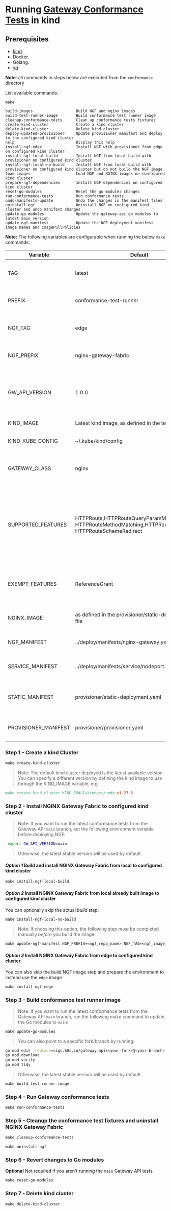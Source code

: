 # Running [Gateway Conformance Tests](https://gateway-api.sigs.k8s.io/concepts/conformance/#3-conformance-tests) in kind

## Prerequisites

- [kind](https://kind.sigs.k8s.io/).
- Docker.
- Golang.
- [yq](https://github.com/mikefarah/yq/#install)

**Note**: all commands in steps below are executed from the ```conformance``` directory

List available commands:

```shell
make
```

```text
build-images                   Build NGF and nginx images
build-test-runner-image        Build conformance test runner image
cleanup-conformance-tests      Clean up conformance tests fixtures
create-kind-cluster            Create a kind cluster
delete-kind-cluster            Delete kind cluster
deploy-updated-provisioner     Update provisioner manifest and deploy to the configured kind cluster
help                           Display this help
install-ngf-edge               Install NGF with provisioner from edge on configured kind cluster
install-ngf-local-build        Install NGF from local build with provisioner on configured kind cluster
install-ngf-local-no-build     Install NGF from local build with provisioner on configured kind cluster but do not build the NGF image
load-images                    Load NGF and NGINX images on configured kind cluster
prepare-ngf-dependencies       Install NGF dependencies on configured kind cluster
reset-go-modules               Reset the go modules changes
run-conformance-tests          Run conformance tests
undo-manifests-update          Undo the changes in the manifest files
uninstall-ngf                  Uninstall NGF on configured kind cluster and undo manifest changes
update-go-modules              Update the gateway-api go modules to latest main version
update-ngf-manifest            Update the NGF deployment manifest image names and imagePullPolicies
```

**Note:** The following variables are configurable when running the below `make` commands:

| Variable             | Default                                                                                                       | Description                                                                                                               |
|----------------------|---------------------------------------------------------------------------------------------------------------|---------------------------------------------------------------------------------------------------------------------------|
| TAG                  | latest                                                                                                        | The tag for the conformance test image                                                                                    |
| PREFIX               | conformance-test-runner                                                                                       | The prefix for the conformance test image                                                                                 |
| NGF_TAG              | edge                                                                                                          | The tag for the locally built NGF image                                                                                   |
| NGF_PREFIX           | nginx-gateway-fabric                                                                                          | The prefix for the locally built NGF image                                                                                |
| GW_API_VERSION       | 1.0.0                                                                                                         | Tag for the Gateway API version to check out. Set to `main` to get the latest version                                     |
| KIND_IMAGE           | Latest kind image, as defined in the tests/Dockerfile                                                         | The kind image to use                                                                                                     |
| KIND_KUBE_CONFIG     | ~/.kube/kind/config                                                                                           | The location of the kubeconfig                                                                                            |
| GATEWAY_CLASS        | nginx                                                                                                         | The gateway class that should be used for the tests                                                                       |
| SUPPORTED_FEATURES   | HTTPRoute,HTTPRouteQueryParamMatching, HTTPRouteMethodMatching,HTTPRoutePortRedirect, HTTPRouteSchemeRedirect | The supported features that should be tested by the conformance tests. Ensure the list is comma separated with no spaces. |
| EXEMPT_FEATURES      | ReferenceGrant                                                                                                | The features that should not be tested by the conformance tests                                                           |
| NGINX_IMAGE          | as defined in the provisioner/static-deployment.yaml file                                                     | The NGINX image for the NGF deployments                                                                                   |
| NGF_MANIFEST         | ../deploy/manifests/nginx-gateway.yaml                                                                        | The location of the NGF manifest                                                                                          |
| SERVICE_MANIFEST     | ../deploy/manifests/service/nodeport.yaml                                                                     | The location of the NGF Service manifest                                                                                  |
| STATIC_MANIFEST      | provisioner/static-deployment.yaml                                                                            | The location of the NGF static deployment manifest                                                                        |
| PROVISIONER_MANIFEST | provisioner/provisioner.yaml                                                                                  | The location of the NGF provisioner manifest                                                                              |

### Step 1 - Create a kind Cluster

```makefile
make create-kind-cluster
```

> Note: The default kind cluster deployed is the latest available version. You can specify a different version by
> defining the kind image to use through the KIND_IMAGE variable, e.g.

```makefile
make create-kind-cluster KIND_IMAGE=kindest/node:v1.27.3
```

### Step 2 - Install NGINX Gateway Fabric to configured kind cluster

> Note: If you want to run the latest conformance tests from the Gateway API `main` branch, set the following
> environment variable before deploying NGF:

```bash
 export GW_API_VERSION=main
```

> Otherwise, the latest stable version will be used by default.

#### *Option 1* Build and install NGINX Gateway Fabric from local to configured kind cluster

```makefile
make install-ngf-local-build
```

#### *Option 2* Install NGINX Gateway Fabric from local already built image to configured kind cluster
You can optionally skip the actual *build* step.

```makefile
make install-ngf-local-no-build
```

> Note:  If choosing this option, the following step *must* be completed manually *before* you build the image:

```makefile
make update-ngf-manifest NGF_PREFIX=<ngf_repo_name> NGF_TAG=<ngf_image_tag>
```

#### *Option 3* Install NGINX Gateway Fabric from edge to configured kind cluster
You can also skip the build NGF image step and prepare the environment to instead use the `edge` image

```makefile
make install-ngf-edge
```

### Step 3 - Build conformance test runner image

> Note: If you want to run the latest conformance tests from the Gateway API `main` branch, run the following
> make command to update the Go modules to `main`:

 ```makefile
 make update-go-modules
 ```

> You can also point to a specific fork/branch by running:

 ```bash
 go mod edit -replace=sigs.k8s.io/gateway-api=<your-fork>@<your-branch>
 go mod download
 go mod verify
 go mod tidy
 ```

> Otherwise, the latest stable version will be used by default.

```makefile
make build-test-runner-image
```

### Step 4 - Run Gateway conformance tests

```makefile
make run-conformance-tests
```

### Step 5 - Cleanup the conformance test fixtures and uninstall NGINX Gateway Fabric

```makefile
make cleanup-conformance-tests
```

```makefile
make uninstall-ngf
```

### Step 6 - Revert changes to Go modules
**Optional** Not required if you aren't running the `main` Gateway API tests.

```makefile
make reset-go-modules
```

### Step 7 - Delete kind cluster

```makefile
make delete-kind-cluster
```
